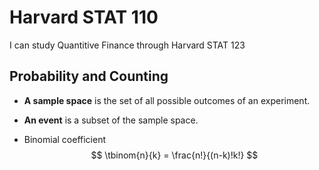 # Harvard STAT 110

I can study Quantitive Finance through Harvard STAT 123

## Probability and Counting

- **A sample space** is the set of all possible outcomes of an experiment.
- **An event** is a subset of the sample space. 



- Binomial coefficient 
  $$
  \tbinom{n}{k} = \frac{n!}{(n-k)!k!}
  $$
  